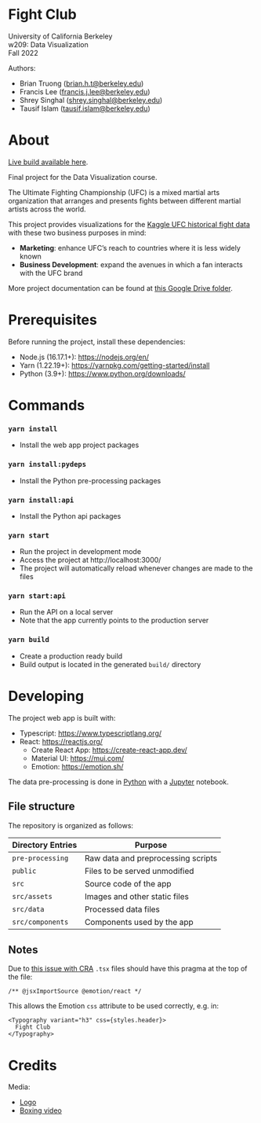# Fight Club

University of California Berkeley  
w209: Data Visualization  
Fall 2022

Authors:

- Brian Truong (brian.h.t@berkeley.edu)
- Francis Lee (francis.j.lee@berkeley.edu)
- Shrey Singhal (shrey.singhal@berkeley.edu)
- Tausif Islam (tausif.islam@berkeley.edu)

# About

[Live build available here](https://groups.ischool.berkeley.edu/fightclub/).

Final project for the Data Visualization course.

The Ultimate Fighting Championship (UFC) is a mixed martial arts
organization that arranges and presents fights between different martial artists across the world.

This project provides visualizations for the [Kaggle UFC historical fight data](https://www.kaggle.com/datasets/rajeevw/ufcdata?select=preprocessed_data.csv) with these two business purposes in mind:

- **Marketing**: enhance UFC’s reach to countries where it is less widely known
- **Business Development**: expand the avenues in which a fan interacts with the UFC brand

More project documentation can be found at [this Google Drive folder](https://drive.google.com/drive/folders/1ujbsqWG2VutODLRt32spW-fatCEhLKwO?usp=sharing).

# Prerequisites

Before running the project, install these dependencies:

- Node.js (16.17.1+): https://nodejs.org/en/
- Yarn (1.22.19+): https://yarnpkg.com/getting-started/install
- Python (3.9+): https://www.python.org/downloads/

# Commands

### `yarn install`

- Install the web app project packages

### `yarn install:pydeps`

- Install the Python pre-processing packages

### `yarn install:api`

- Install the Python api packages

### `yarn start`

- Run the project in development mode
- Access the project at http://localhost:3000/
- The project will automatically reload whenever changes are made to the files

### `yarn start:api`

- Run the API on a local server
- Note that the app currently points to the production server

### `yarn build`

- Create a production ready build
- Build output is located in the generated `build/` directory

# Developing

The project web app is built with:

- Typescript: https://www.typescriptlang.org/
- React: https://reactjs.org/
  - Create React App: https://create-react-app.dev/
  - Material UI: https://mui.com/
  - Emotion: https://emotion.sh/

The data pre-processing is done in [Python](https://www.python.org/) with a [Jupyter](https://jupyter.org/) notebook.

## File structure

The repository is organized as follows:

| Directory Entries | Purpose                            |
| ----------------- | ---------------------------------- |
| `pre-processing`  | Raw data and preprocessing scripts |
| `public`          | Files to be served unmodified      |
| `src`             | Source code of the app             |
| `src/assets`      | Images and other static files      |
| `src/data`        | Processed data files               |
| `src/components`  | Components used by the app         |

## Notes

Due to [this issue with CRA](https://github.com/facebook/create-react-app/issues/9847) `.tsx` files should have this pragma at the top of the file:

```tsx
/** @jsxImportSource @emotion/react */
```

This allows the Emotion `css` attribute to be used correctly, e.g. in:

```tsx
<Typography variant="h3" css={styles.header}>
  Fight Club
</Typography>
```

# Credits

Media:

- [Logo](https://icons8.com/icons/set/fight)
- [Boxing video](https://www.pexels.com/video/two-men-spars-in-a-boxing-match-4761711/)
